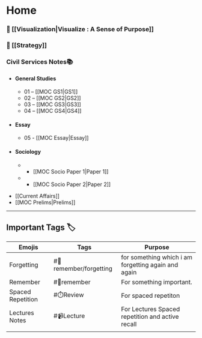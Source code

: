 # Home

###  🍉 [[Visualization|Visualize : A Sense of Purpose]]
### 🎯 [[Strategy]]

### Civil Services Notes📚

- #### General Studies  
	- 01 – [[MOC GS1|GS1]] 
	- 02 – [[MOC GS2|GS2]]
	- 03 – [[MOC GS3|GS3]]  
	- 04 – [[MOC GS4|GS4]]

* #### Essay
	- 05 - [[MOC Essay|Essay]]

* #### Sociology

	- - [[MOC Socio Paper 1|Paper 1]]
	- - [[MOC Socio Paper 2|Paper 2]]

- [[Current Affairs]]
- [[MOC Prelims|Prelims]]
---

## Important Tags 🏷️

| Emojis            | Tags                   | Purpose                                             |
| ----------------- | ---------------------- | --------------------------------------------------- |
| Forgetting        | #📍remember/forgetting | for something which i am forgetting again and again |
| Remember          | #📍remember            | For something important.                            |
| Spaced Repetition | #⏱️Review              | For spaced repetiton                                |
| Lectures Notes    | #📹Lecture             | For Lectures Spaced repetition and active recall    |
|                   |                        |                                                     |

